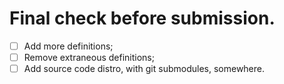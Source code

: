 # Final check before submission.

- [ ] Add more definitions;
- [ ] Remove extraneous definitions;
- [ ] Add source code distro, with git submodules, somewhere.
